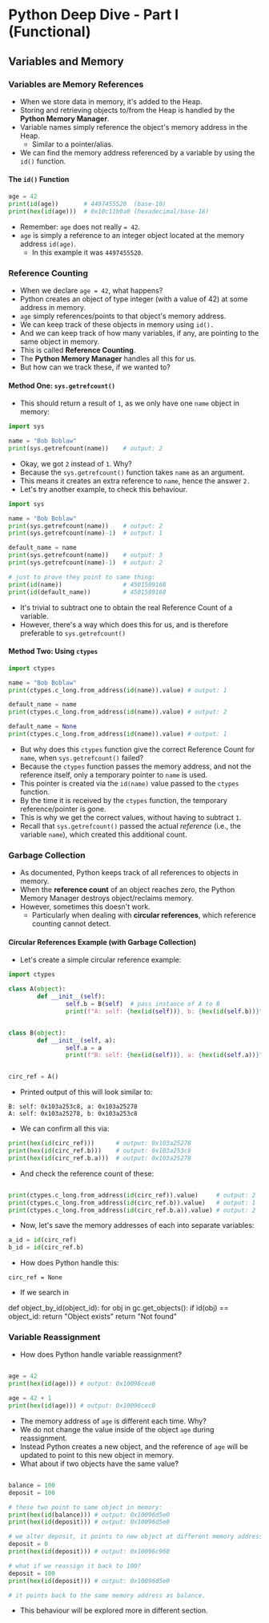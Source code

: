 # Python Deep Dive - Part I (Functional)

## Variables and Memory

### Variables are Memory References

- When we store data in memory, it's added to the Heap.
- Storing and retrieving objects to/from the Heap is handled by the **Python Memory Manager**.
- Variable names simply reference the object's memory address in the Heap.
  - Similar to a pointer/alias.
- We can find the memory address referenced by a variable by using the `id()` function.

#### The `id()` Function

```python
age = 42
print(id(age))       # 4497455520  (base-10)
print(hex(id(age)))  # 0x10c11b9a0 (hexadecimal/base-16)

```

- Remember: `age` does not really `= 42`.
- `age` is simply a reference to an integer object located at the memory address `id(age)`.
  - In this example it was `4497455520`.


### Reference Counting

- When we declare `age = 42`, what happens?
- Python creates an object of type integer (with a value of 42) at some address in memory.
- `age` simply references/points to that object's memory address.
- We can keep track of these objects in memory using `id().`
- And we can keep track of how many variables, if any, are pointing to the same object in memory.
- This is called **Reference Counting**.
- The **Python Memory Manager** handles all this for us.
- But how can we track these, if we wanted to?

#### Method One: `sys.getrefcount()`

- This should return a result of `1`, as we only have one `name` object in memory:

```python
import sys

name = "Bob Boblaw"
print(sys.getrefcount(name))    # output: 2

```

- Okay, we got `2` instead of `1`.  Why?
- Because the `sys.getrefcount()` function takes `name` as an argument.
- This means it creates an extra reference to `name`, hence the answer `2.`
- Let's try another example, to check this behaviour.

```python
import sys

name = "Bob Boblaw"
print(sys.getrefcount(name))    # output: 2
print(sys.getrefcount(name)-1)  # output: 1

default_name = name
print(sys.getrefcount(name))    # output: 3
print(sys.getrefcount(name)-1)  # output: 2

# just to prove they point to same thing:
print(id(name))                 # 4501509168
print(id(default_name))         # 4501509168

```

- It's trivial to subtract one to obtain the real Reference Count of a variable.
- However, there's a way which does this for us, and is therefore preferable to `sys.getrefcount()`


#### Method Two: Using `ctypes`

```python
import ctypes

name = "Bob Boblaw"
print(ctypes.c_long.from_address(id(name)).value) # output: 1

default_name = name
print(ctypes.c_long.from_address(id(name)).value) # output: 2

default_name = None
print(ctypes.c_long.from_address(id(name)).value) # output: 1

```

- But why does this `ctypes` function give the correct Reference Count for `name`, when `sys.getrefcount()` failed?
- Because the `ctypes` function passes the memory address, and not the reference itself, only a temporary pointer to `name` is used.
- This pointer is created via the `id(name)` value passed to the `ctypes` function.
- By the time it is received by the `ctypes` function, the temporary reference/pointer is gone.
- This is why we get the correct values, without having to subtract `1`.
- Recall that `sys.getrefcount()` passed the actual *reference* (i.e., the variable `name`), which created this additional count.


### Garbage Collection

- As documented, Python keeps track of all references to objects in memory.
- When the **reference count** of an object reaches zero, the Python Memory Manager destroys object/reclaims memory.
- However, sometimes this doesn't work.
  - Particularly when dealing with **circular references**, which reference counting cannot detect.

#### Circular References Example (with Garbage Collection)

- Let's create a simple circular reference example:

```python
import ctypes

class A(object):
        def __init__(self):
                self.b = B(self)  # pass instance of A to B
                print(f"A: self: {hex(id(self))}, b: {hex(id(self.b))}")


class B(object):
        def __init__(self, a):
                self.a = a
                print(f"B: self: {hex(id(self))}, a: {hex(id(self.a))}")


circ_ref = A()

```

- Printed output of this will look similar to:

```
B: self: 0x103a253c8, a: 0x103a25278
A: self: 0x103a25278, b: 0x103a253c8
```

- We can confirm all this via:

```python
print(hex(id(circ_ref)))      # output: 0x103a25278
print(hex(id(circ_ref.b)))    # output: 0x103a253c8
print(hex(id(circ_ref.b.a)))  # output: 0x103a25278
```

- And check the reference count of these:

```python

print(ctypes.c_long.from_address(id(circ_ref)).value)     # output: 2
print(ctypes.c_long.from_address(id(circ_ref.b)).value)   # output: 1
print(ctypes.c_long.from_address(id(circ_ref.b.a)).value) # output: 2

```

- Now, let's save the memory addresses of each into separate variables:

```python
a_id = id(circ_ref)
b_id = id(circ_ref.b)
```

- How does Python handle this:

```
circ_ref = None
```

- If we search in

def object_by_id(object_id):
    for obj in gc.get_objects():
        if id(obj) == object_id:
            return "Object exists"
    return "Not found"


### Variable Reassignment

- How does Python handle variable reassignment?

```python

age = 42
print(hex(id(age))) # output: 0x10096cea0

age = 42 + 1
print(hex(id(age))) # output: 0x10096cec0

```

- The memory address of `age` is different each time.  Why?
- We do not change the value inside of the object `age` during reassignment.
- Instead Python creates a new object, and the reference of `age` will be updated to point to this new object in memory.
- What about if two objects have the same value?

```python

balance = 100
deposit = 100

# these two point to same object in memory:
print(hex(id(balance))) # output: 0x10096d5e0
print(hex(id(deposit))) # output: 0x10096d5e0

# we alter deposit, it points to new object at different memory address:
deposit = 0
print(hex(id(deposit))) # output: 0x10096c960

# what if we reassign it back to 100?
deposit = 100
print(hex(id(deposit))) # output: 0x10096d5e0

# it points back to the same memory address as balance.

```

- This behaviour will be explored more in different section.


#
#
#
#
#
